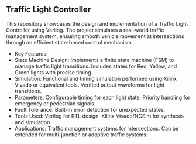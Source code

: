 ## Traffic Light Controller
This repository showcases the design and implementation of a Traffic Light Controller using Verilog. The project simulates a real-world traffic management system, ensuring smooth vehicle movement at intersections through an efficient state-based control mechanism.

- Key Features:
- State Machine Design:
    Implements a finite state machine (FSM) to manage traffic light transitions.
    Includes states for Red, Yellow, and Green lights with precise timing.
- Simulation:
    Functional and timing simulation performed using Xilinx Vivado or equivalent tools.
    Verified output waveforms for light transitions.
- Parameters:
    Configurable timing for each light state.
    Priority handling for emergency or pedestrian signals.
- Fault Tolerance:
    Built-in error detection for unexpected states.
- Tools Used:
    Verilog for RTL design.
    Xilinx Vivado/NCSim for synthesis and simulation.
- Applications:
    Traffic management systems for intersections.
    Can be extended for multi-junction or adaptive traffic systems.
